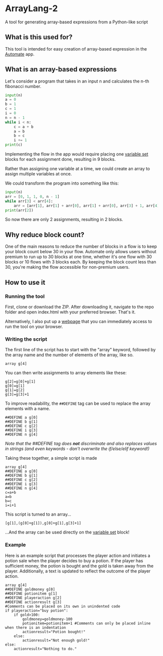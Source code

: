 # ArrayLang-2
A tool for generating array-based expressions from a Python-like script
## What is this used for?
This tool is intended for easy creation of array-based expression in the [Automate](https://play.google.com/store/apps/details?id=com.llamalab.automate) app.
## What is an array-based expressions
Let's consider a program that takes in an input n and calculates the n-th fibonacci number.
```python
input(n)
a = 0
b = 1
c = 1
i = 0
n = n - 1
while i < n:
    c = a + b
    a = b
    b = c
    i += 1
print(c)
```
Implementing the flow in the app would require placing one [variable set](https://llamalab.com/automate/doc/block/variable_assign.html) blocks for each assignment done, resulting in 9 blocks.

Rather than assigning one variable at a time, we could create an array to assign multiple variables at once.

We could transform the program into something like this:
```python
input(n)
arr = [0, 1, 1, 0, n - 1]
while arr[3] < arr[4]:
    arr = [arr[1], arr[1] + arr[0], arr[1] + arr[0], arr[3] + 1, arr[4]]
print(arr[2])
```
So now there are only 2 assignments, resulting in 2 blocks.
## Why reduce block count?
One of the main reasons to reduce the number of blocks in a flow is to keep your block count below 30 in your flow.
Automate only allows users without premium to run up to 30 blocks at one time, whether it's one flow with 30 blocks or 10 flows with 3 blocks each.
By keeping the block count less than 30, you're making the flow accessible for non-premium users.
## How to use it
### Running the tool
First, clone or download the ZIP.
After downloading it, navigate to the repo folder and open index.html with your preferred browser.
That's it.

Alternatively, I also put up a [webpage](https://realofficialturf.github.io/ArrayLang2/index.html) that you can immediately access to run the tool on your browser.
### Writing the script
The first line of the script has to start with the "array" keyword, followed by the array name and the number of elements of the array, like so.
```
array g[4]
```
You can then write assignments to array elements like these:
```
g[2]=g[0]+g[1]
g[0]=g[1]
g[1]=g[2]
g[3]=g[3]+1
```
To improve readability, the `##DEFINE` tag can be used to replace the array elements with a name.
```
##DEFINE a g[0]
##DEFINE b g[1]
##DEFINE c g[2]
##DEFINE i g[3]
##DEFINE n g[4]
```
*Note that the ##DEFINE tag does **not** discriminate and also replaces values in strings (and even keywords - don't overwrite the if/else/elif keyword!)*

Taking these together, a simple script is made
```
array g[4]
##DEFINE a g[0]
##DEFINE b g[1]
##DEFINE c g[2]
##DEFINE i g[3]
##DEFINE n g[4]
c=a+b
a=b
b=c
i=i+1
```
This script is turned to an array...
```
[g[1],(g[0]+g[1]),g[0]+g[1],g[3]+1]
```
...And the array can be used directly on the [variable set](https://llamalab.com/automate/doc/block/variable_assign.html) block!
### Example
Here is an example script that processes the player action and initiates a potion sale when the player decides to buy a potion. If the player has sufficient money, the potion is bought and the gold is taken away from the player. Additionally, a text is updated to reflect the outcome of the player action.
```
array g[4]
##DEFINE goldmoney g[0]
##DEFINE potionitem g[1]
##DEFINE playeraction g[2]
##DEFINE actionresult g[3]
#Comments can be placed on its own in unindented code
if playeraction="buy potion":
	if gold>100:
		goldmoney=goldmoney-100
		potionitem=potionitem+1 #Comments can only be placed inline when there is an indentation
		actionresult="Potion bought!"
	else:
		actionresult="Not enough gold!"
else:
	actionresult="Nothing to do."
```